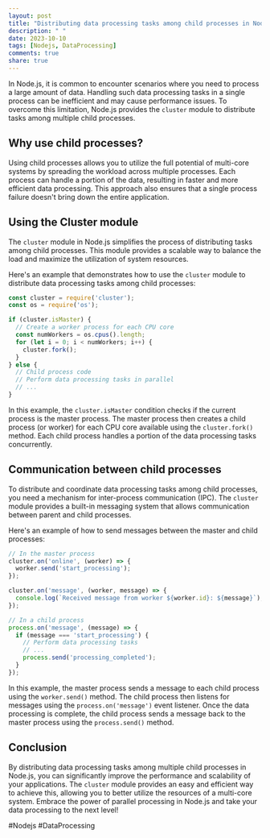 ```yaml
---
layout: post
title: "Distributing data processing tasks among child processes in Node.js"
description: " "
date: 2023-10-10
tags: [Nodejs, DataProcessing]
comments: true
share: true
---
```


In Node.js, it is common to encounter scenarios where you need to process a large amount of data. Handling such data processing tasks in a single process can be inefficient and may cause performance issues. To overcome this limitation, Node.js provides the `cluster` module to distribute tasks among multiple child processes.

## Why use child processes?

Using child processes allows you to utilize the full potential of multi-core systems by spreading the workload across multiple processes. Each process can handle a portion of the data, resulting in faster and more efficient data processing. This approach also ensures that a single process failure doesn't bring down the entire application.

## Using the Cluster module

The `cluster` module in Node.js simplifies the process of distributing tasks among child processes. This module provides a scalable way to balance the load and maximize the utilization of system resources.

Here's an example that demonstrates how to use the `cluster` module to distribute data processing tasks among child processes:

```javascript
const cluster = require('cluster');
const os = require('os');

if (cluster.isMaster) {
  // Create a worker process for each CPU core
  const numWorkers = os.cpus().length;
  for (let i = 0; i < numWorkers; i++) {
    cluster.fork();
  }
} else {
  // Child process code
  // Perform data processing tasks in parallel
  // ...
}
```

In this example, the `cluster.isMaster` condition checks if the current process is the master process. The master process then creates a child process (or worker) for each CPU core available using the `cluster.fork()` method. Each child process handles a portion of the data processing tasks concurrently.

## Communication between child processes

To distribute and coordinate data processing tasks among child processes, you need a mechanism for inter-process communication (IPC). The `cluster` module provides a built-in messaging system that allows communication between parent and child processes.

Here's an example of how to send messages between the master and child processes:

```javascript
// In the master process
cluster.on('online', (worker) => {
  worker.send('start_processing');
});

cluster.on('message', (worker, message) => {
  console.log(`Received message from worker ${worker.id}: ${message}`);
});

// In a child process
process.on('message', (message) => {
  if (message === 'start_processing') {
    // Perform data processing tasks
    // ...
    process.send('processing_completed');
  }
});
```

In this example, the master process sends a message to each child process using the `worker.send()` method. The child process then listens for messages using the `process.on('message')` event listener. Once the data processing is complete, the child process sends a message back to the master process using the `process.send()` method.

## Conclusion

By distributing data processing tasks among multiple child processes in Node.js, you can significantly improve the performance and scalability of your applications. The `cluster` module provides an easy and efficient way to achieve this, allowing you to better utilize the resources of a multi-core system. Embrace the power of parallel processing in Node.js and take your data processing to the next level!

\#Nodejs #DataProcessing